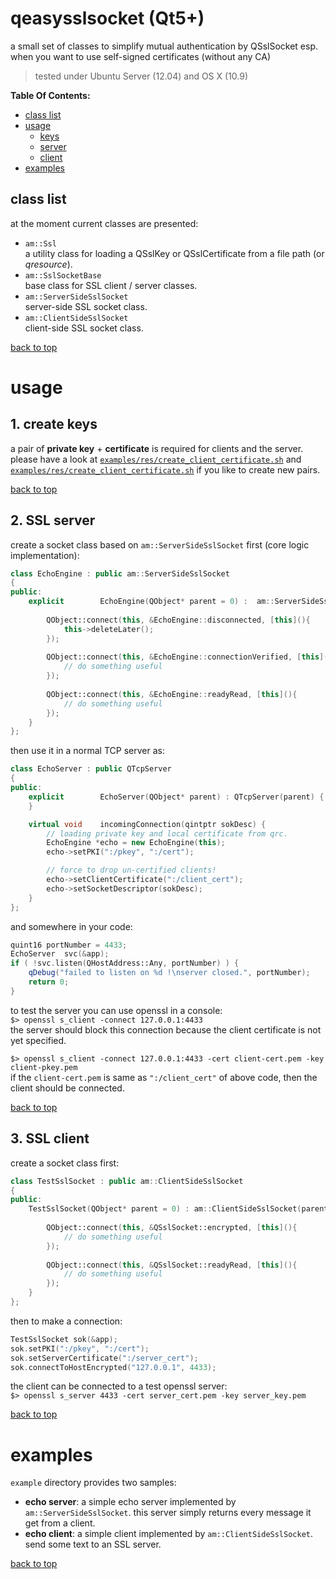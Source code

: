 # qeasysslsocket (Qt5+)
a small set of classes to simplify mutual authentication by QSslSocket 
esp. when you want to use self-signed certificates (without any CA)
> tested under Ubuntu Server (12.04) and OS X (10.9)


**Table Of Contents:**

- [class list](#class-list)
- [usage](#usage)
  - [keys](#1-create-keys)
  - [server](#2-ssl-server)
  - [client](#3-ssl-client)
- [examples](#examples)


## class list
at the moment current classes are presented:

+ `am::Ssl`  
a utility class for loading a QSslKey or QSslCertificate from a file path (or *qresource*).
+ `am::SslSocketBase`  
base class for SSL client / server classes.
+ `am::ServerSideSslSocket`  
server-side SSL socket class.
+ `am::ClientSideSslSocket`  
client-side SSL socket class.

[back to top](#table-of-contents)


# usage

## 1. create keys
a pair of **private key** + **certificate** is required for clients and the server.  
please have a look at [`examples/res/create_client_certificate.sh`](./examples/res/create_client_certificate.sh) and [`examples/res/create_client_certificate.sh`](./examples/res/create_client_certificate.sh) if you like to create new pairs.

[back to top](#table-of-contents)


## 2. SSL server
create a socket class based on `am::ServerSideSslSocket` first (core logic implementation):
```c++
class EchoEngine : public am::ServerSideSslSocket
{
public:
    explicit        EchoEngine(QObject* parent = 0) :  am::ServerSideSslSocket(parent) {
        
        QObject::connect(this, &EchoEngine::disconnected, [this](){
            this->deleteLater();
        });
        
        QObject::connect(this, &EchoEngine::connectionVerified, [this](){
            // do something useful
        });
        
        QObject::connect(this, &EchoEngine::readyRead, [this](){
            // do something useful
        });
    }
};
```

then use it in a normal TCP server as:
```cpp
class EchoServer : public QTcpServer
{
public:
    explicit        EchoServer(QObject* parent) : QTcpServer(parent) {
    }

    virtual void    incomingConnection(qintptr sokDesc) {
        // loading private key and local certificate from qrc.
        EchoEngine *echo = new EchoEngine(this);
        echo->setPKI(":/pkey", ":/cert");

        // force to drop un-certified clients!
        echo->setClientCertificate(":/client_cert");
        echo->setSocketDescriptor(sokDesc);
    }
};
```

and somewhere in your code:
```cpp
quint16 portNumber = 4433;
EchoServer  svc(&app);
if ( !svc.listen(QHostAddress::Any, portNumber) ) {
    qDebug("failed to listen on %d !\nserver closed.", portNumber);
    return 0;
}
```


to test the server you can use openssl in a console:  
`$> openssl s_client -connect 127.0.0.1:4433`  
the server should block this connection because the client certificate is not yet specified.

`$> openssl s_client -connect 127.0.0.1:4433 -cert client-cert.pem -key client-pkey.pem`  
if the `client-cert.pem` is same as `":/client_cert"` of above code, then the client should be connected.

[back to top](#table-of-contents)




## 3. SSL client
create a socket class first:
```cpp
class TestSslSocket : public am::ClientSideSslSocket
{
public:
    TestSslSocket(QObject* parent = 0) : am::ClientSideSslSocket(parent) {
        
        QObject::connect(this, &QSslSocket::encrypted, [this](){
            // do something useful
        });
        
        QObject::connect(this, &QSslSocket::readyRead, [this](){
            // do something useful
        });
    }
};
```

then to make a connection:
```cpp
TestSslSocket sok(&app);
sok.setPKI(":/pkey", ":/cert");
sok.setServerCertificate(":/server_cert");
sok.connectToHostEncrypted("127.0.0.1", 4433);
```

the client can be connected to a test openssl server:  
`$> openssl s_server 4433 -cert server_cert.pem -key server_key.pem`

[back to top](#table-of-contents)  


# examples
`example` directory provides two samples:

+ **echo server**:  a simple echo server implemented by `am::ServerSideSslSocket`. this server simply returns every message it get from a client.
+ **echo client**: a simple client implemented by `am::ClientSideSslSocket`. send some text to an SSL server.

[back to top](#table-of-contents)


